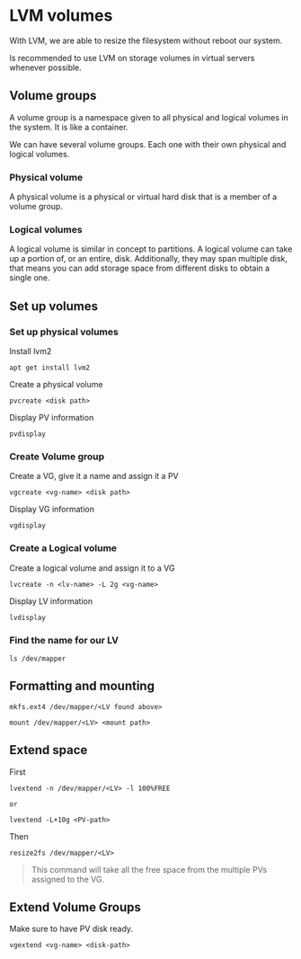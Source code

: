 # LVM volumes

With LVM, we are able to resize the filesystem without reboot our system. 

Is recommended to use LVM on storage volumes in virtual servers whenever possible.

## Volume groups

A volume group is a namespace given to all physical and logical volumes in the system. It is like a container.

We can have several volume groups. Each one with their own physical and logical volumes.


### Physical volume

A physical volume is a physical or virtual hard disk that is a member of a volume group.

### Logical volumes

A logical volume is similar in concept to partitions. A logical volume can take up a portion of, or an entire, disk. Additionally, they may span multiple disk, that means you can add storage space from different disks to obtain a single one.

## Set up volumes

### Set up physical volumes

Install lvm2

    apt get install lvm2

Create a physical volume

    pvcreate <disk path>

Display PV information

    pvdisplay

### Create Volume group

Create a VG, give it a name and assign it a PV

    vgcreate <vg-name> <disk path>

Display VG information

    vgdisplay


### Create a Logical volume

Create a logical volume and assign it to a VG

    lvcreate -n <lv-name> -L 2g <vg-name>

Display LV information

    lvdisplay

### Find the name for our LV

    ls /dev/mapper

## Formatting and mounting

    mkfs.ext4 /dev/mapper/<LV found above>

    mount /dev/mapper/<LV> <mount path>

## Extend space

First

    lvextend -n /dev/mapper/<LV> -l 100%FREE

    or

    lvextend -L+10g <PV-path>

Then 

    resize2fs /dev/mapper/<LV>

> This command will take all the free space from the multiple PVs assigned to the VG.

## Extend Volume Groups

Make sure to have PV disk ready.

    vgextend <vg-name> <disk-path>


